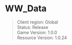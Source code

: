 # WW_Data

> Client region: Global</br>
> Status: Release</br>
> Game Version: 1.0.0</br>
> Resource Version: 1.0.24</br>
